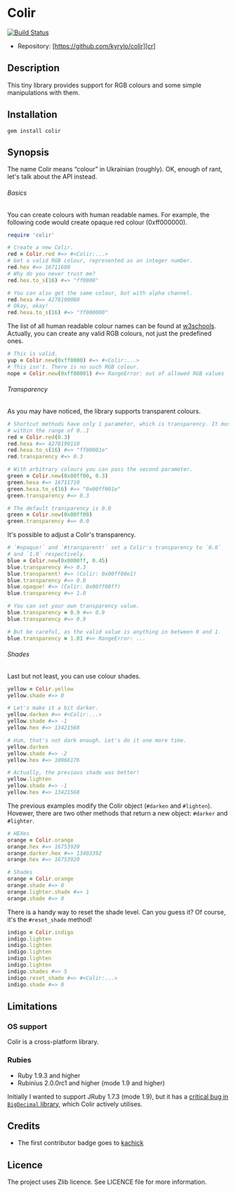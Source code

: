 Colir
=====

[![Build Status][ci-badge]][ci-link]

* Repository: [https://github.com/kyrylo/colir][cr]

Description
-----------

This tiny library provides support for RGB colours and some simple manipulations
with them.

Installation
------------

    gem install colir

Synopsis
--------

The name Colir means “colour” in Ukrainian (roughly). OK, enough of rant, let's
talk about the API instead.

###### Basics

You can create colours with human readable names. For example, the following
code would create opaque red colour (0xff000000).

```ruby
require 'colir'

# Create a new Colir.
red = Colir.red #=> #<Colir:...>
# Get a valid RGB colour, represented as an integer number.
red.hex #=> 16711680
# Why do you never trust me?
red.hex.to_s(16) #=> "ff0000"

# You can also get the same colour, but with alpha channel.
red.hexa #=> 4278190080
# Okay, okay!
red.hexa.to_s(16) #=> "ff000000"
```

The list of all human readable colour names can be found at [w3schools][w3].
Actually, you can create any valid RGB colours, not just the predefined ones.

```ruby
# This is valid.
yup = Colir.new(0xff0000) #=> #<Colir:...>
# This isn't. There is no such RGB colour.
nope = Colir.new(0xff00001) #=> RangeError: out of allowed RGB values
```

###### Transparency

As you may have noticed, the library supports transparent colours.

```ruby
# Shortcut methods have only 1 parameter, which is transparency. It must lie
# within the range of 0..1
red = Colir.red(0.3)
red.hexa #=> 4278190110
red.hexa.to_s(16) #=> "ff00001e"
red.transparency #=> 0.3

# With arbitrary colours you can pass the second parameter.
green = Colir.new(0x00ff00, 0.3)
green.hexa #=> 16711710
green.hexa.to_s(16) #=> "0x00ff001e"
green.transparency #=> 0.3

# The default transparency is 0.0
green = Colir.new(0x00ff00)
green.transparency #=> 0.0
```

It's possible to adjust a Colir's transparency.

```ruby
# `#opaque!` and `#transparent!` set a Colir's transparency to `0.0`
# and `1.0` respectively.
blue = Colir.new(0x0000ff, 0.45)
blue.transparency #=> 0.3
blue.transparent! #=> (Colir: 0x00ff00e1)
blue.transparency #=> 0.0
blue.opaque! #=> (Colir: 0x00ff00ff)
blue.transparency #=> 1.0

# You can set your own transparency value.
blue.transparency = 0.9 #=> 0.9
blue.transparency #=> 0.9

# But be careful, as the valid value is anything in between 0 and 1.
blue.transparency = 1.01 #=> RangeError: ...
```

###### Shades

Last but not least, you can use colour shades.

```ruby
yellow = Colir.yellow
yellow.shade #=> 0

# Let's make it a bit darker.
yellow.darken #=> #<Colir:...>
yellow.shade #=> -1
yellow.hex #=> 13421568

# Hum, that's not dark enough. Let's do it one more time.
yellow.darken
yellow.shade #=> -2
yellow.hex #=> 10066176

# Actually, the previous shade was better!
yellow.lighten
yellow.shade #=> -1
yellow.hex #=> 13421568
```

The previous examples modify the Colir object (`#darken` and `#lighten`).
Hovewer, there are two other methods that return a new object: `#darker` and
`#lighter`.

```ruby
# HEXes
orange = Colir.orange
orange.hex #=> 16753920
orange.darker.hex #=> 13403392
orange.hex #=> 16753920

# Shades
orange = Colir.orange
orange.shade #=> 0
orange.lighter.shade #=> 1
orange.shade #=> 0
```

There is a handy way to reset the shade level. Can you guess it? Of course, it's
the `#reset_shade` method!

```ruby
indigo = Colir.indigo
indigo.lighten
indigo.lighten
indigo.lighten
indigo.lighten
indigo.lighten
indigo.shades #=> 5
indigo.reset_shade #=> #<Colir:...>
indigo.shade #=> 0
```

Limitations
-----------

### OS support

Colir is a cross-platform library.

### Rubies

* Ruby 1.9.3 and higher
* Rubinius 2.0.0rc1 and higher (mode 1.9 and higher)

Initially I wanted to support JRuby 1.7.3 (mode 1.9), but it has a [critical bug
in `BigDecimal` library](http://jira.codehaus.org/browse/JRUBY-7101), which
Colir actively utilises.

Credits
-------

* The first contributor badge goes to [kachick][kachick]

Licence
-------

The project uses Zlib licence. See LICENCE file for more information.

[cr]: https://github.com/kyrylo/colir
[ci-badge]: https://travis-ci.org/kyrylo/colir.png?branch=master "Build status"
[ci-link]: https://travis-ci.org/kyrylo/colir/ "Build history"
[w3]: http://www.w3schools.com/cssref/css_colornames.asp
[kachick]: https://github.com/kachick
